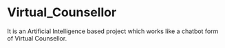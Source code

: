 # Virtual_Counsellor
It is an Artificial Intelligence based project which works like a chatbot form of Virtual Counsellor.
